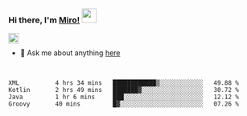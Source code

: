 ### Hi there, I'm [Miro!](https://castariva18.github.io/)  <img src="https://github.com/TheDudeThatCode/TheDudeThatCode/blob/master/Assets/Hi.gif" width="29px">

<a href="https://discord.gg/bhPzjwR">
  <img align="left" alt="Clown Discord" width="21px" src="https://cdn4.iconfinder.com/data/icons/logos-and-brands/512/91_Discord_logo_logos-512.png" />
</a>

<br />

- 💬 Ask me about anything [here](https://github.com/castariva18/castariva18/issues)

<br />

<!--START_SECTION:waka-->
```text
XML          4 hrs 34 mins   ████████████▒░░░░░░░░░░░░   49.88 % 
Kotlin       2 hrs 49 mins   ███████▓░░░░░░░░░░░░░░░░░   30.72 % 
Java         1 hr 6 mins     ███░░░░░░░░░░░░░░░░░░░░░░   12.12 % 
Groovy       40 mins         █▓░░░░░░░░░░░░░░░░░░░░░░░   07.26 % 
```
<!--END_SECTION:waka-->
